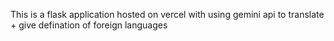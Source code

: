 This is a flask application hosted on vercel with using gemini api to translate + give defination of foreign languages
